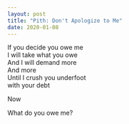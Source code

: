 ```yaml
---
layout: post
title: "Pith: Don't Apologize to Me"
date: 2020-01-08
---
```


If you decide you owe me  
I will take what you owe  
And I will demand more  
And more  
Until I crush you underfoot  
with your debt  

Now  

What do you owe me?  
